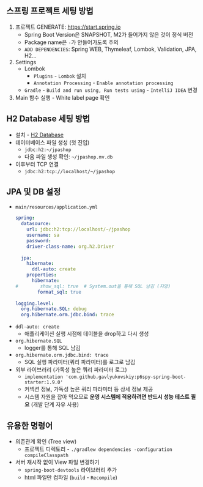 ## 스프링 프로젝트 세팅 방법
1. 프로젝트 GENERATE: https://start.spring.io
	- Spring Boot Version은 SNAPSHOT, M2가 들어가지 않은 것이 정식 버전
	- Package name은 `-`가 안들어가도록 주의
	- `ADD DEPENDENCIES`: Spring WEB, Thymeleaf, Lombok, Validation, JPA, H2...
2. Settings
	- Lombok
		- `Plugins` - `Lombok` 설치
		- `Annotation Processing` - `Enable annotation processing`
	- `Gradle` - `Build and run using, Run tests using` - `IntelliJ IDEA` 변경
3. Main 함수 실행 - White label page 확인
## H2 Database 세팅 방법
- 설치 - [H2 Database](https://www.h2database.com)
- 데이터베이스 파일 생성 (첫 진입)
	- `jdbc:h2:~/jpashop`
	- 다음 파일 생성 확인: `~/jpashop.mv.db`
- 이후부터 TCP 연결
	- `jdbc:h2:tcp://localhost/~/jpashop`
## JPA 및 DB 설정
- `main/resources/application.yml`
	```yml
	spring:  
	  datasource:  
	    url: jdbc:h2:tcp://localhost/~/jpashop  
	    username: sa  
	    password:  
	    driver-class-name: org.h2.Driver  
	  
	  jpa:  
	    hibernate:  
	      ddl-auto: create  
	    properties:  
	      hibernate:  
	#        show_sql: true  # System.out을 통해 SQL 남김 (지양)
	        format_sql: true  
	  
	logging.level:  
	  org.hibernate.SQL: debug  
	  org.hibernate.orm.jdbc.bind: trace
	```
- `ddl-auto: create`
	- 애플리케이션 실행 시점에 데이블을 drop하고 다시 생성
- `org.hibernate.SQL`
	- logger를 통해 SQL 남김
- `org.hibernate.orm.jdbc.bind: trace`
	- SQL 실행 파라미터(쿼리 파라미터)를 로그로 남김
- 외부 라이브러리 (가독성 높은 쿼리 파라미터 로그)
	- `implementation 'com.github.gavlyukovskiy:p6spy-spring-boot-starter:1.9.0'`
	- 커넥션 정보, 가독성 높은 쿼리 파라미터 등 상세 정보 제공
	- 시스템 자원을 잡아 먹으므로 **운영 시스템에 적용하려면 반드시 성능 테스트 필요** (개발 단계 자유 사용)
## 유용한 명령어
- 의존관계 확인 (Tree view)
	- 프로젝트 디렉토리 - `./gradlew dependencies -configuration compileClasspath`
- 서버 재시작 없이 View 파일 변경하기
	- `spring-boot-devtools` 라이브러리 추가
	- html 파일만 컴파일 (`build` - `Recompile`)